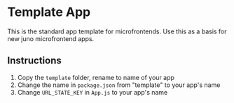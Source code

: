 # Template App

This is the standard app template for microfrontends. Use this as a basis for new juno microfrontend apps.

## Instructions

1. Copy the `template` folder, rename to name of your app
2. Change the name in `package.json` from "template" to your app's name
3. Change `URL_STATE_KEY` in `App.js` to your app's name
